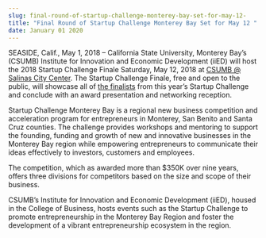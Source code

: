 ```yaml
---
slug: final-round-of-startup-challenge-monterey-bay-set-for-may-12-
title: "Final Round of Startup Challenge Monterey Bay Set for May 12 "
date: January 01 2020
---
```


 
<p>
  SEASIDE, Calif., May 1, 2018 – California State University, Monterey Bay’s
  (CSUMB) Institute for Innovation and Economic Development (iiED) will host the
  2018 Startup Challenge Finale Saturday, May 12, 2018 at
  <a href="https://csumb.edu/directory/buildings/salinas-city-center"
    >CSUMB @ Salinas City Center</a
  >. The Startup Challenge Finale, free and open to the public, will showcase
  all of
  <a href="https://startupmontereybay.com/startup-challenge-2018-finalists/"
    >the finalists</a
  >
  from this year’s Startup Challenge and conclude with an award presentation and
  networking reception.
</p>
<p>
  Startup Challenge Monterey Bay is a regional new business competition and
  acceleration program for entrepreneurs in Monterey, San Benito and Santa Cruz
  counties. The challenge provides workshops and mentoring to support the
  founding, funding and growth of new and innovative businesses in the Monterey
  Bay region while empowering entrepreneurs to communicate their ideas
  effectively to investors, customers and employees.
</p>
<p>
  The competition, which as awarded more than $350K over nine years, offers
  three divisions for competitors based on the size and scope of their business.
</p>
<p>
  CSUMB’s Institute for Innovation and Economic Development (iiED), housed in
  the College of Business, hosts events such as the Startup Challenge to promote
  entrepreneurship in the Monterey Bay Region and foster the development of a
  vibrant entrepreneurship ecosystem in the region.
</p>
 

